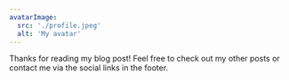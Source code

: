 ```yaml
---
avatarImage:
  src: './profile.jpeg'
  alt: 'My avatar'
---
```


Thanks for reading my blog post! Feel free to check out my other posts or contact me via the social links in the footer.
